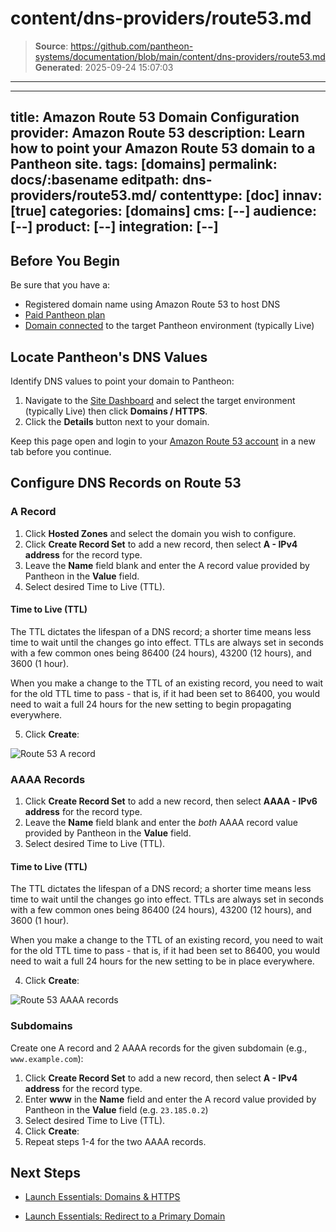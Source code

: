 # content/dns-providers/route53.md

> **Source**: https://github.com/pantheon-systems/documentation/blob/main/content/dns-providers/route53.md
> **Generated**: 2025-09-24 15:07:03

---

---
title: Amazon Route 53 Domain Configuration
provider: Amazon Route 53
description: Learn how to point your Amazon Route 53 domain to a Pantheon site.
tags: [domains]
permalink: docs/:basename
editpath: dns-providers/route53.md/
contenttype: [doc]
innav: [true]
categories: [domains]
cms: [--]
audience: [--]
product: [--]
integration: [--]
---
## Before You Begin
Be sure that you have a:

- Registered domain name using Amazon Route 53 to host DNS
- [Paid Pantheon plan](/guides/launch/plans)
- [Domain connected](/guides/launch/domains) to the target Pantheon environment (typically Live)

## Locate Pantheon's DNS Values
Identify DNS values to point your domain to Pantheon:

1. Navigate to the [Site Dashboard](/guides/account-mgmt/workspace-sites-teams/sites#site-dashboard) and select the target environment (typically <Icon icon="wavePulse" /> Live) then click **<Icon icon="global" /> Domains / HTTPS**.
2. Click the **Details** button next to your domain.

Keep this page open and login to your [Amazon Route 53 account](https://console.aws.amazon.com/route53/) in a new tab before you continue.

## Configure DNS Records on Route 53

### A Record

1. Click **Hosted Zones** and select the domain you wish to configure.
2. Click **Create Record Set** to add a new record, then select **A - IPv4 address** for the record type.
3. Leave the **Name** field blank and enter the A record value provided by Pantheon in the **Value** field.
4. Select desired Time to Live (TTL).

  <Accordion title="Learn More" id="ttl" icon="info-sign">

  #### Time to Live (TTL)

  The TTL dictates the lifespan of a DNS record; a shorter time means less time to wait until the changes go into effect. TTLs are always set in seconds with a few common ones being 86400 (24 hours),  43200 (12 hours), and 3600 (1 hour).

  When you make a change to the TTL of an existing record, you need to wait for the old TTL time to pass - that is, if it had been set to 86400, you would need to wait a full 24 hours for the new setting to begin propagating everywhere.

  </Accordion>

5. Click **Create**:

  ![Route 53 A record](../../images/route53-a-record.png)

### AAAA Records

1. Click **Create Record Set** to add a new record, then select **AAAA - IPv6 address** for the record type.
2. Leave the **Name** field blank and enter the _both_ AAAA record value provided by Pantheon in the **Value** field.
3. Select desired Time to Live (TTL).

  <Accordion title="Learn More" id="ttl2" icon="info-sign">

  #### Time to Live (TTL)

  The TTL dictates the lifespan of a DNS record; a shorter time means less time to wait until the changes go into effect. TTLs are always set in seconds with a few common ones being 86400 (24 hours),  43200 (12 hours), and 3600 (1 hour).

  When you make a change to the TTL of an existing record, you need to wait for the old TTL time to pass - that is, if it had been set to 86400, you would need to wait a full 24 hours for the new setting to be in place everywhere.

  </Accordion>

4. Click **Create**:

  ![Route 53 AAAA records](../../images/route53-aaaa-records.png)

### Subdomains
Create one A record and 2 AAAA records for the given subdomain (e.g., `www.example.com`):

1. Click **Create Record Set** to add a new record, then select **A - IPv4 address** for the record type.
2. Enter **www** in the **Name** field and enter the A record value provided by Pantheon in the **Value** field (e.g. `23.185.0.2`)
3. Select desired Time to Live (TTL).
4. Click **Create**:
5. Repeat steps 1-4 for the two AAAA records.

## Next Steps

- [Launch Essentials: Domains & HTTPS](/guides/launch/domains)

- [Launch Essentials: Redirect to a Primary Domain](/guides/launch/redirects)
